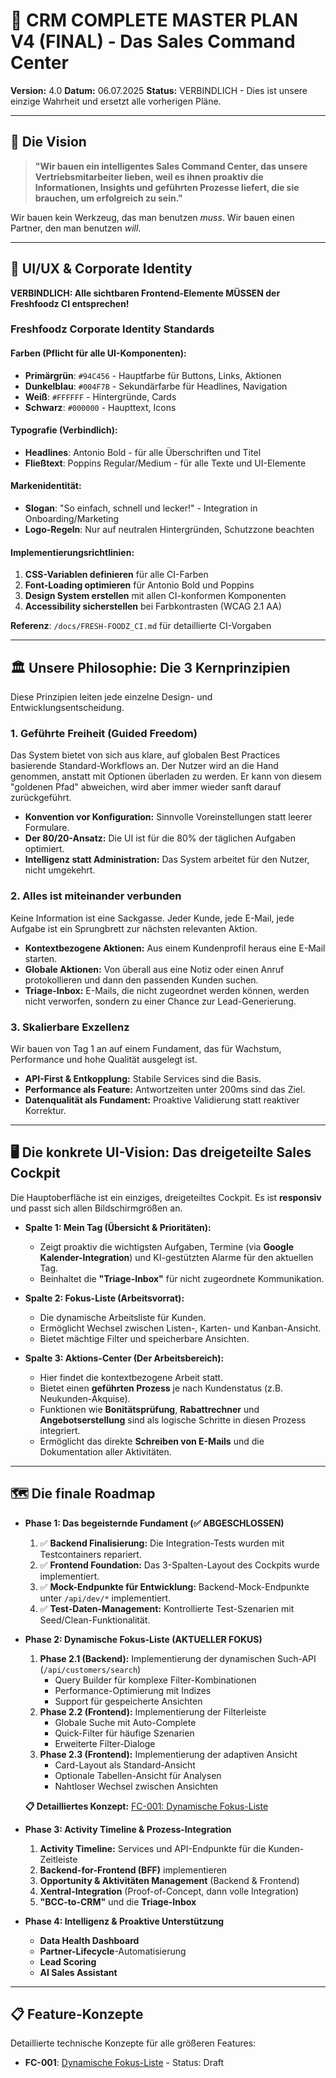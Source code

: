 # 🚀 CRM COMPLETE MASTER PLAN V4 (FINAL) - Das Sales Command Center

**Version:** 4.0
**Datum:** 06.07.2025
**Status:** VERBINDLICH - Dies ist unsere einzige Wahrheit und ersetzt alle vorherigen Pläne.

---

## 🎯 Die Vision

> **"Wir bauen ein intelligentes Sales Command Center, das unsere Vertriebsmitarbeiter lieben, weil es ihnen proaktiv die Informationen, Insights und geführten Prozesse liefert, die sie brauchen, um erfolgreich zu sein."**

Wir bauen kein Werkzeug, das man benutzen *muss*. Wir bauen einen Partner, den man benutzen *will*.

---

## 🎨 UI/UX & Corporate Identity

**VERBINDLICH: Alle sichtbaren Frontend-Elemente MÜSSEN der Freshfoodz CI entsprechen!**

### Freshfoodz Corporate Identity Standards

#### Farben (Pflicht für alle UI-Komponenten):
- **Primärgrün**: `#94C456` - Hauptfarbe für Buttons, Links, Aktionen
- **Dunkelblau**: `#004F7B` - Sekundärfarbe für Headlines, Navigation
- **Weiß**: `#FFFFFF` - Hintergründe, Cards
- **Schwarz**: `#000000` - Haupttext, Icons

#### Typografie (Verbindlich):
- **Headlines**: Antonio Bold - für alle Überschriften und Titel
- **Fließtext**: Poppins Regular/Medium - für alle Texte und UI-Elemente

#### Markenidentität:
- **Slogan**: "So einfach, schnell und lecker!" - Integration in Onboarding/Marketing
- **Logo-Regeln**: Nur auf neutralen Hintergründen, Schutzzone beachten

#### Implementierungsrichtlinien:
1. **CSS-Variablen definieren** für alle CI-Farben
2. **Font-Loading optimieren** für Antonio Bold und Poppins
3. **Design System erstellen** mit allen CI-konformen Komponenten
4. **Accessibility sicherstellen** bei Farbkontrasten (WCAG 2.1 AA)

**Referenz**: `/docs/FRESH-FOODZ_CI.md` für detaillierte CI-Vorgaben

---

## 🏛️ Unsere Philosophie: Die 3 Kernprinzipien

Diese Prinzipien leiten jede einzelne Design- und Entwicklungsentscheidung.

### 1. Geführte Freiheit (Guided Freedom)
Das System bietet von sich aus klare, auf globalen Best Practices basierende Standard-Workflows an. Der Nutzer wird an die Hand genommen, anstatt mit Optionen überladen zu werden. Er kann von diesem "goldenen Pfad" abweichen, wird aber immer wieder sanft darauf zurückgeführt.
* **Konvention vor Konfiguration:** Sinnvolle Voreinstellungen statt leerer Formulare.
* **Der 80/20-Ansatz:** Die UI ist für die 80% der täglichen Aufgaben optimiert.
* **Intelligenz statt Administration:** Das System arbeitet für den Nutzer, nicht umgekehrt.

### 2. Alles ist miteinander verbunden
Keine Information ist eine Sackgasse. Jeder Kunde, jede E-Mail, jede Aufgabe ist ein Sprungbrett zur nächsten relevanten Aktion.
* **Kontextbezogene Aktionen:** Aus einem Kundenprofil heraus eine E-Mail starten.
* **Globale Aktionen:** Von überall aus eine Notiz oder einen Anruf protokollieren und dann den passenden Kunden suchen.
* **Triage-Inbox:** E-Mails, die nicht zugeordnet werden können, werden nicht verworfen, sondern zu einer Chance zur Lead-Generierung.

### 3. Skalierbare Exzellenz
Wir bauen von Tag 1 an auf einem Fundament, das für Wachstum, Performance und hohe Qualität ausgelegt ist.
* **API-First & Entkopplung:** Stabile Services sind die Basis.
* **Performance als Feature:** Antwortzeiten unter 200ms sind das Ziel.
* **Datenqualität als Fundament:** Proaktive Validierung statt reaktiver Korrektur.

---

## 🖥️ Die konkrete UI-Vision: Das dreigeteilte Sales Cockpit

Die Hauptoberfläche ist ein einziges, dreigeteiltes Cockpit. Es ist **responsiv** und passt sich allen Bildschirmgrößen an.

* **Spalte 1: Mein Tag (Übersicht & Prioritäten):**
    * Zeigt proaktiv die wichtigsten Aufgaben, Termine (via **Google Kalender-Integration**) und KI-gestützten Alarme für den aktuellen Tag.
    * Beinhaltet die **"Triage-Inbox"** für nicht zugeordnete Kommunikation.

* **Spalte 2: Fokus-Liste (Arbeitsvorrat):**
    * Die dynamische Arbeitsliste für Kunden.
    * Ermöglicht Wechsel zwischen Listen-, Karten- und Kanban-Ansicht.
    * Bietet mächtige Filter und speicherbare Ansichten.

* **Spalte 3: Aktions-Center (Der Arbeitsbereich):**
    * Hier findet die kontextbezogene Arbeit statt.
    * Bietet einen **geführten Prozess** je nach Kundenstatus (z.B. Neukunden-Akquise).
    * Funktionen wie **Bonitätsprüfung**, **Rabattrechner** und **Angebotserstellung** sind als logische Schritte in diesen Prozess integriert.
    * Ermöglicht das direkte **Schreiben von E-Mails** und die Dokumentation aller Aktivitäten.

---

## 🗺️ Die finale Roadmap

* **Phase 1: Das begeisternde Fundament (✅ ABGESCHLOSSEN)**
    1.  ✅ **Backend Finalisierung:** Die Integration-Tests wurden mit Testcontainers repariert.
    2.  ✅ **Frontend Foundation:** Das 3-Spalten-Layout des Cockpits wurde implementiert.
    3.  ✅ **Mock-Endpunkte für Entwicklung:** Backend-Mock-Endpunkte unter `/api/dev/*` implementiert.
    4.  ✅ **Test-Daten-Management:** Kontrollierte Test-Szenarien mit Seed/Clean-Funktionalität.
    
* **Phase 2: Dynamische Fokus-Liste (AKTUELLER FOKUS)**
    1.  **Phase 2.1 (Backend):** Implementierung der dynamischen Such-API (`/api/customers/search`)
        - Query Builder für komplexe Filter-Kombinationen
        - Performance-Optimierung mit Indizes
        - Support für gespeicherte Ansichten
    2.  **Phase 2.2 (Frontend):** Implementierung der Filterleiste
        - Globale Suche mit Auto-Complete
        - Quick-Filter für häufige Szenarien
        - Erweiterte Filter-Dialoge
    3.  **Phase 2.3 (Frontend):** Implementierung der adaptiven Ansicht
        - Card-Layout als Standard-Ansicht
        - Optionale Tabellen-Ansicht für Analysen
        - Nahtloser Wechsel zwischen Ansichten
    
    **📋 Detailliertes Konzept:** [FC-001: Dynamische Fokus-Liste](./features/2025-07-07_TECH_CONCEPT_dynamic-focus-list.md)

* **Phase 3: Activity Timeline & Prozess-Integration**
    1.  **Activity Timeline:** Services und API-Endpunkte für die Kunden-Zeitleiste
    2.  **Backend-for-Frontend (BFF)** implementieren
    3.  **Opportunity & Aktivitäten Management** (Backend & Frontend)
    4.  **Xentral-Integration** (Proof-of-Concept, dann volle Integration)
    5.  **"BCC-to-CRM"** und die **Triage-Inbox**

* **Phase 4: Intelligenz & Proaktive Unterstützung**
    * **Data Health Dashboard**
    * **Partner-Lifecycle**-Automatisierung
    * **Lead Scoring** 
    * **AI Sales Assistant**

---

## 📋 Feature-Konzepte

Detaillierte technische Konzepte für alle größeren Features:

- **FC-001**: [Dynamische Fokus-Liste](./features/2025-07-07_TECH_CONCEPT_dynamic-focus-list.md) - Status: Draft